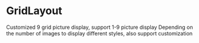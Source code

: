 # GridLayout
Customized 9 grid picture display, support 1-9 picture display
Depending on the number of images to display different styles, also support customization
